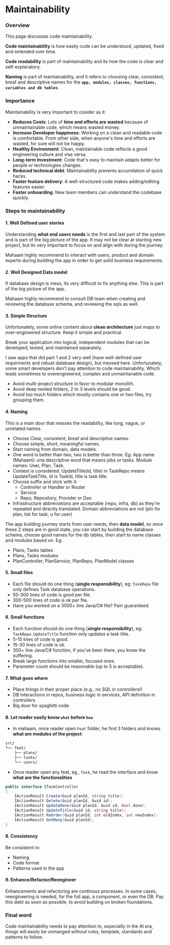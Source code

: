 # Maintainability

### Overview

This page discusses code maintainability.

**Code maintainability** is how easily code can be understood, updated, fixed and extended over time.

**Code readability** is part of maintainability and its how the code is clear and self-explanatory.

**Naming** is part of maintainability, and it refers to choosing clear, consistent, breaf and descriptive names for the **`app, modules, classes, functions, variables and db tables`**.

### Importance

Maintainability is very important to cosider as it:

- **Reduces Costs**: Lots of **time and efforts are wasted** because of unmaintainable code, which means wasted money.
- **Increase Developer happiness**: Working on a clean and readable code is comfortable. From other side, when anyone's time and efforts are wasted, for sure will not be happy.
- **Healthy Environment**: Clean, maintainable code reflects a good engineering culture and vise versa.
- **Long-term Investment**: Code that's easy to maintain adapts better for people or technologies changes.
- **Reduced technical debt**: Maintainability prevents accumilation of quick hacks.
- **Faster feature delivery**: A well-structured code makes adding/editing features easier.
- **Faster onboarding**: New team members can understand the codebase quickly.

### Steps to maintainability

#### 1. Well Defined user stories

Understanding **what end users needs** is the first and last part of the system and is part of the big picture of the app. It may not be clear at starting new project, but its very important to focus on and align with during the journey.

Mahaam highly recommend to interact with users, product and domain experts during building the app in order to get solid business requirements.

#### 2. Well Designed Data model

If database design is mess, its very difficult to fix anything else. This is part of the big picture of the app.

Mahaam highly recommend to consult DB team when creating and reviewing the database schema, and reviewing the sqls as well.

#### 3. Simple Structure

Unfortunately, some online content about **clean architecture** just maps to over-engineered structure. Keep it simple and practical.

Break your application into logical, independent modules that can be developed, tested, and maintained separately.

I saw apps that did part 1 and 2 very well (have well-defined user requirments and robust database design), but messed here. Unfortunately, some smart developers don't pay attention to code maintainability. Which leads sometimes to overengineered, complex and unmaintanable code.

- Avoid multi-project structure in favor to modular monolith.
- Avoid deep nested folders, 2 to 3 levels should be good.
- Avoid too much folders which mostly contains one or two files, try grouping them.

#### 4. Naming

This is a main door that messes the readability, like long, vague, or unrelated names.

- Choose Clear, consistent, breaf and descriptive names.
- Choose simple, short, meaningful names.
- Start naming from domain, data models.
- One word is better than two, two is better than three. Eg: App name (Mahaam): one descriptive word that means jobs or tasks. Module names: User, Plan, Task.
- Context is considered: UpdateTitle(id, title) in TaskRepo means UpdateTaskTitle, id is TaskId, title is task title.
- Choose suffix and stick with it:
  - Controller or Handler or Router
  - Service
  - Repo, Repository, Provider or Dao
- Infrastructure abbreviations are acceptable (repo, infra, db) as they're repeated and directly translated. Domain abbreviations are not (pln for plan, tsk for task, u for user)

The app building journey starts from user needs, then **data model**, so once these 2 steps are in good state, you can start by building the database schema, choose good names for the db tables, then start to name classes and modules based on. Eg:

- Plans, Tasks tables
- Plans, Tasks modules
- PlanController, PlanService, PlanRepo, PlanModel classes

#### 5. Small files

- Each file should do one thing (**single responsibility**), eg: `TaskRepo` file only defines Task database operations.
- 50-300 lines of code is good per file.
- 300-500 lines of code is ok per file.
- Have you worked on a 3000+ line Java/C# file? Pain guaranteed.

#### 6. Small functions

- Each function should do one thing (**single responsibility**), eg: `TaskRepo.UpdateTitle` function only updates a task title.
- 5-15 lines of code is good.
- 15-30 lines of code is ok.
- 300+ line Java/C# function, if you’ve been there, you know the suffering.
- Break large functions into smaller, focused ones.
- Parameter count should be reasonable (up to 5 is acceptable).

#### 7. What goes where

- Place things in their proper place (e.g., no SQL in controllers!)
- DB interactions in repos, business logic in services, API definition in controllers
- Big door for spaghitti code

#### 8. Let reader easily know `what` before `how`

- In mahaam, once reader open `Feat` folder, he find 3 folders and knows **what are modules of the project**:

```bash
src/
└── feat/
	├── plans/
    ├── tasks/
    └── users/
```

- Once reader open any feat, eg , `Task`, he read the interface and know **what are the functionalities**

```C#
public interface ITaskController
{
	IActionResult Create(Guid planId, string title);
	IActionResult Delete(Guid planId, Guid id);
	IActionResult UpdateDone(Guid planId, Guid id, bool done);
	IActionResult UpdateTitle(Guid id, string title);
	IActionResult ReOrder(Guid planId, int oldIndex, int newIndex);
	IActionResult GetMany(Guid planId);
}
```

#### 8. Consistency

Be consistent in:

- Naming
- Code format
- Patterns used in the app

#### 9. Enhance/Refactor/Reengineer

Enhancements and refactoring are continous processes. In some cases, reengineering is needed, for the full app, a component, or even the DB. Pay this debt as soon as possible, to avoid building on broken foundations.

### Final word

Code maintainability needs to pay attention to, especially in the AI era, things will easily be unmanged without rules, template, standards and patterns to follow.
